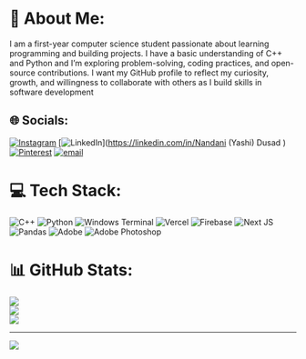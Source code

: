 # 💫 About Me:
I am a first-year computer science student passionate about learning programming and building projects. I have a basic understanding of C++ and Python and I’m exploring problem-solving, coding practices, and open-source contributions. I want my GitHub profile to reflect my curiosity, growth, and willingness to collaborate with others as I build skills in software development


## 🌐 Socials:
[![Instagram](https://img.shields.io/badge/Instagram-%23E4405F.svg?logo=Instagram&logoColor=white)](https://instagram.com/nandani._.dusad) [![LinkedIn](https://img.shields.io/badge/LinkedIn-%230077B5.svg?logo=linkedin&logoColor=white)](https://linkedin.com/in/Nandani (Yashi) Dusad  ) [![Pinterest](https://img.shields.io/badge/Pinterest-%23E60023.svg?logo=Pinterest&logoColor=white)](https://pinterest.com/jeffydusad26) [![email](https://img.shields.io/badge/Email-D14836?logo=gmail&logoColor=white)](mailto:jeffydusad26@gamil.com) 

# 💻 Tech Stack:
![C++](https://img.shields.io/badge/c++-%2300599C.svg?style=for-the-badge&logo=c%2B%2B&logoColor=white) ![Python](https://img.shields.io/badge/python-3670A0?style=for-the-badge&logo=python&logoColor=ffdd54) ![Windows Terminal](https://img.shields.io/badge/Windows%20Terminal-%234D4D4D.svg?style=for-the-badge&logo=windows-terminal&logoColor=white) ![Vercel](https://img.shields.io/badge/vercel-%23000000.svg?style=for-the-badge&logo=vercel&logoColor=white) ![Firebase](https://img.shields.io/badge/firebase-%23039BE5.svg?style=for-the-badge&logo=firebase) ![Next JS](https://img.shields.io/badge/Next-black?style=for-the-badge&logo=next.js&logoColor=white) ![Pandas](https://img.shields.io/badge/pandas-%23150458.svg?style=for-the-badge&logo=pandas&logoColor=white) ![Adobe](https://img.shields.io/badge/adobe-%23FF0000.svg?style=for-the-badge&logo=adobe&logoColor=white) ![Adobe Photoshop](https://img.shields.io/badge/adobe%20photoshop-%2331A8FF.svg?style=for-the-badge&logo=adobe%20photoshop&logoColor=white)
# 📊 GitHub Stats:
![](https://github-readme-stats.vercel.app/api?username=JeffyNandani&theme=dark&hide_border=true&include_all_commits=true&count_private=true)<br/>
![](https://nirzak-streak-stats.vercel.app/?user=JeffyNandani&theme=dark&hide_border=true)<br/>
![](https://github-readme-stats.vercel.app/api/top-langs/?username=JeffyNandani&theme=dark&hide_border=true&include_all_commits=true&count_private=true&layout=compact)

---
[![](https://visitcount.itsvg.in/api?id=JeffyNandani&icon=0&color=0)](https://visitcount.itsvg.in)

<!-- Proudly created with GPRM ( https://gprm.itsvg.in ) -->
